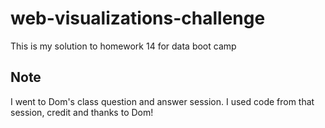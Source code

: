 # web-visualizations-challenge
This is my solution to homework 14 for data boot camp

## Note
I went to Dom's class question and answer session. I used code from that session, credit and thanks to Dom!